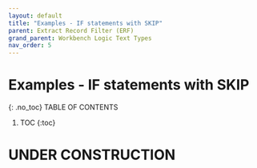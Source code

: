 ```yaml
---
layout: default
title: "Examples - IF statements with SKIP"
parent: Extract Record Filter (ERF)
grand_parent: Workbench Logic Text Types
nav_order: 5
---
```


# Examples - IF statements with SKIP
{: .no_toc}
TABLE OF CONTENTS 
1. TOC
{:toc}  
 
# UNDER CONSTRUCTION
